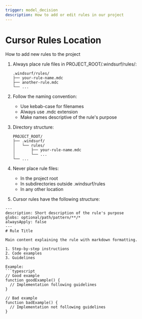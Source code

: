 ```yaml
---
trigger: model_decision
description: How to add or edit rules in our project
---
```


# Cursor Rules Location

How to add new rules to the project

1. Always place rule files in PROJECT_ROOT/.windsurf/rules/:

    ```
    .windsurf/rules/
    ├── your-rule-name.mdc
    ├── another-rule.mdc
    └── ...
    ```

2. Follow the naming convention:
    - Use kebab-case for filenames
    - Always use .mdc extension
    - Make names descriptive of the rule's purpose

3. Directory structure:

    ```
    PROJECT_ROOT/
    ├── .windsurf/
    │   └── rules/
    │       ├── your-rule-name.mdc
    │       └── ...
    └── ...
    ```

4. Never place rule files:
    - In the project root
    - In subdirectories outside .windsurf/rules
    - In any other location

5. Cursor rules have the following structure:

````
---
description: Short description of the rule's purpose
globs: optional/path/pattern/**/* 
alwaysApply: false
---
# Rule Title

Main content explaining the rule with markdown formatting.

1. Step-by-step instructions
2. Code examples
3. Guidelines

Example:
```typescript
// Good example
function goodExample() {
  // Implementation following guidelines
}

// Bad example
function badExample() {
  // Implementation not following guidelines
}
```````
